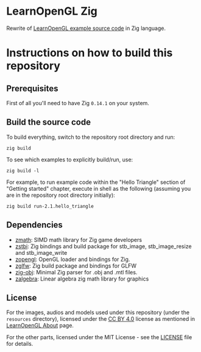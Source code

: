 # LearnOpenGL Zig

Rewrite of [LearnOpenGL example source code](https://github.com/JoeyDeVries/LearnOpenGL) in Zig language.

# Instructions on how to build this repository

## Prerequisites

First of all you'll need to have Zig `0.14.1` on your system.

## Build the source code

To build everything, switch to the repository root directory and run:

```shell
zig build
```

To see which examples to explicitly build/run, use:

```shell
zig build -l
```

For example, to run example code within the "Hello Triangle" section of "Getting started" chapter,
execute in shell as the following (assuming you are in the repository root directory initially):

```shell
zig build run-2.1.hello_triangle
```

## Dependencies

- [zmath](https://github.com/zig-gamedev/zmath): SIMD math library for Zig game developers
- [zstbi](https://github.com/zig-gamedev/zstbi): Zig bindings and build package for stb_image, stb_image_resize and stb_image_write
- [zopengl](https://github.com/zig-gamedev/zopengl): OpenGL loader and bindings for Zig.
- [zglfw](https://github.com/zig-gamedev/zglfw): Zig build package and bindings for GLFW 
- [zig-obj](https://github.com/chip2n/zig-obj): Minimal Zig parser for .obj and .mtl files.
- [zalgebra](https://github.com/kooparse/zalgebra): Linear algebra zig math library for graphics

## License

For the images, audios and models used under this repository (under the `resources` directory), licensed under the
[CC BY 4.0](https://spdx.org/licenses/CC-BY-4.0.html) license as mentioned in
[LearnOpenGL About](https://learnopengl.com/About) page.

For the other parts, licensed under the MIT License - see the [LICENSE](LICENSE) file for details.
